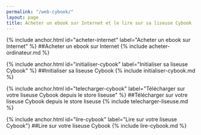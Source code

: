 ```yaml
---
permalink: "/web-cybook/"
layout: page
title: Acheter un ebook sur Internet et le lire sur sa liseuse Cybook
---
```


{% include anchor.html id="acheter-internet" label="Acheter un ebook sur Internet" %}
##Acheter un ebook sur Internet
{% include acheter-ordinateur.md %}

{% include anchor.html id="initialiser-cybook" label="Initialiser sa liseuse Cybook" %}
##Initialiser sa liseuse Cybook
{% include initialiser-cybook.md %}

{% include anchor.html id="telecharger-cybook" label="Télécharger sur votre liseuse Cybook depuis le store liseuse" %}
##Télécharger sur votre liseuse Cybook depuis le store liseuse
{% include telecharger-liseuse.md %}

{% include anchor.html id="lire-cybook" label="Lire sur votre liseuse Cybook"}
##Lire sur votre liseuse Cybook
{% include lire-cybook.md %}